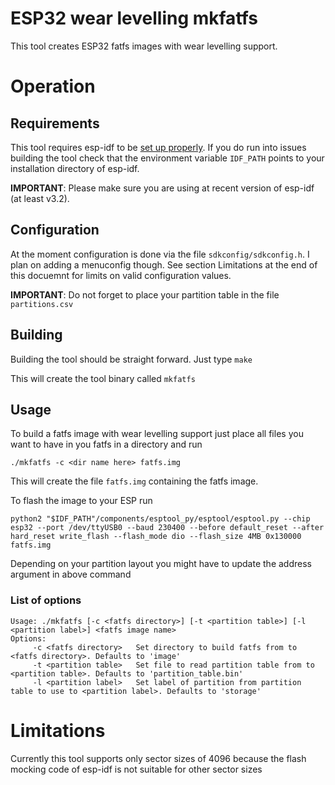 ESP32 wear levelling mkfatfs
===========================

This tool creates ESP32 fatfs images with wear levelling support.

# Operation

## Requirements

This tool requires esp-idf to be [set up properly](https://docs.espressif.com/projects/esp-idf/en/latest/get-started/).
If you do run into issues building the tool check that the environment variable `IDF_PATH` points to your installation directory of esp-idf.

**IMPORTANT**: Please make sure you are using at recent version of esp-idf (at least v3.2).


## Configuration

At the moment configuration is done via the file `sdkconfig/sdkconfig.h`. I plan on adding a menuconfig though.
See section Limitations at the end of this docuemnt for limits on valid configuration values.

**IMPORTANT**: Do not forget to place your partition table in the file `partitions.csv`


## Building 

Building the tool should be straight forward. Just type `make`

This will create the tool binary called `mkfatfs`


## Usage

To build a fatfs image with wear levelling support just place all files you want to have in you fatfs in a directory and run

`./mkfatfs -c <dir name here> fatfs.img`

This will create the file `fatfs.img` containing the fatfs image.

To flash the image to your ESP run

```
python2 "$IDF_PATH"/components/esptool_py/esptool/esptool.py --chip esp32 --port /dev/ttyUSB0 --baud 230400 --before default_reset --after hard_reset write_flash --flash_mode dio --flash_size 4MB 0x130000 fatfs.img
```

Depending on your partition layout you might have to update the address argument in above command

### List of options
```
Usage: ./mkfatfs [-c <fatfs directory>] [-t <partition table>] [-l <partition label>] <fatfs image name>
Options:
	 -c <fatfs directory>	Set directory to build fatfs from to <fatfs directory>. Defaults to 'image'
	 -t <partition table>	Set file to read partition table from to <partition table>. Defaults to 'partition_table.bin'
	 -l <partition label>	Set label of partition from partition table to use to <partition label>. Defaults to 'storage'
```

# Limitations

Currently this tool supports only sector sizes of 4096 because the flash mocking code of esp-idf is not suitable for other sector sizes
